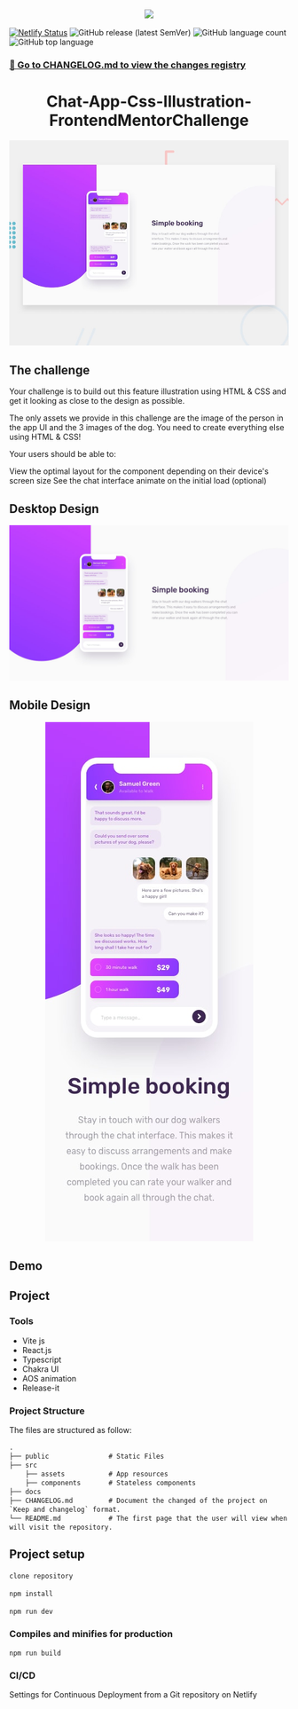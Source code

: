 # 

<p align="center">
    <img width="400" src="https://www.frontendmentor.io/static/images/logo-desktop.svg">
   </p>
   
   
   
   [![Netlify Status](https://api.netlify.com/api/v1/badges/37070d2f-4003-4ec7-9e01-1ef5f0b70eaa/deploy-status)](https://app.netlify.com/sites/todoapp-frontend-mentor/deploys)
   ![GitHub release (latest SemVer)](https://img.shields.io/github/v/release/julioale21/TodoApp-FrontendMentorChallenge)
   ![GitHub language count](https://img.shields.io/github/languages/count/julioale21/TodoApp-FrontendMentorChallenge)
   ![GitHub top language](https://img.shields.io/github/languages/top/julioale21/TodoApp-FrontendMentorChallenge)
   
   ### [📖  Go to CHANGELOG.md to view the changes registry](CHANGELOG.md)
   
   
   <h1 align="center">Chat-App-Css-Illustration-FrontendMentorChallenge</h1>

  ![Design preview for the Chat App Css Illustrator coding challenge](./docs/desktop-preview.jpg)
  
## The challenge

Your challenge is to build out this feature illustration using HTML & CSS and get it looking as close to the design as possible.

The only assets we provide in this challenge are the image of the person in the app UI and the 3 images of the dog. You need to create everything else using HTML & CSS!

Your users should be able to:

View the optimal layout for the component depending on their device's screen size
See the chat interface animate on the initial load (optional)


## Desktop Design

<div>
  <img src="./docs/desktop-design.jpg">
</div>


## Mobile Design

<p align="center">
  <img src="./docs/mobile-design.jpg">
</p>


## Demo
[]()

## Project
### Tools
- Vite js
- React.js
- Typescript
- Chakra UI
- AOS animation
- Release-it

### Project Structure
The files are structured as follow:

    .
    ├── public               # Static Files
    ├── src
        ├── assets           # App resources
        ├── components       # Stateless components
    ├── docs 
    ├── CHANGELOG.md         # Document the changed of the project on `Keep and changelog` format.
    └── README.md            # The first page that the user will view when will visit the repository.


## Project setup

```
clone repository

npm install

npm run dev
```

### Compiles and minifies for production
```
npm run build
```

### CI/CD

Settings for Continuous Deployment from a Git repository on Netlify 


